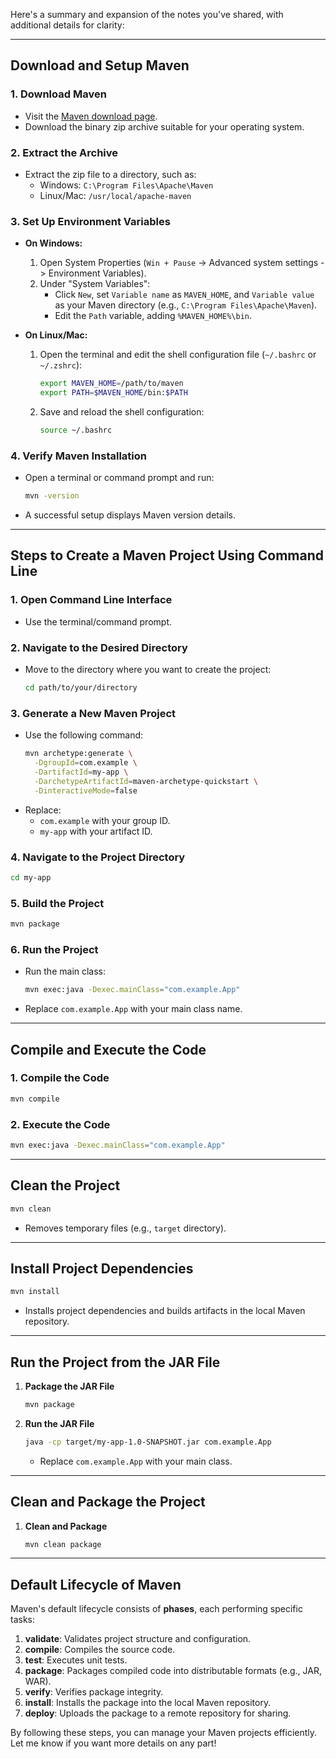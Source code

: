 Here's a summary and expansion of the notes you've shared, with additional details for clarity:

---

## **Download and Setup Maven**

### 1. **Download Maven**
   - Visit the [Maven download page](https://maven.apache.org/download.cgi).
   - Download the binary zip archive suitable for your operating system.

### 2. **Extract the Archive**
   - Extract the zip file to a directory, such as:
     - Windows: `C:\Program Files\Apache\Maven`
     - Linux/Mac: `/usr/local/apache-maven`

### 3. **Set Up Environment Variables**
   - **On Windows:**
     1. Open System Properties (`Win + Pause` -> Advanced system settings -> Environment Variables).
     2. Under "System Variables":
        - Click `New`, set `Variable name` as `MAVEN_HOME`, and `Variable value` as your Maven directory (e.g., `C:\Program Files\Apache\Maven`).
        - Edit the `Path` variable, adding `%MAVEN_HOME%\bin`.

   - **On Linux/Mac:**
     1. Open the terminal and edit the shell configuration file (`~/.bashrc` or `~/.zshrc`):
        ```bash
        export MAVEN_HOME=/path/to/maven
        export PATH=$MAVEN_HOME/bin:$PATH
        ```
     2. Save and reload the shell configuration:
        ```bash
        source ~/.bashrc
        ```

### 4. **Verify Maven Installation**
   - Open a terminal or command prompt and run:
     ```bash
     mvn -version
     ```
   - A successful setup displays Maven version details.

---

## **Steps to Create a Maven Project Using Command Line**

### 1. **Open Command Line Interface**
   - Use the terminal/command prompt.

### 2. **Navigate to the Desired Directory**
   - Move to the directory where you want to create the project:
     ```bash
     cd path/to/your/directory
     ```

### 3. **Generate a New Maven Project**
   - Use the following command:
     ```bash
     mvn archetype:generate \
       -DgroupId=com.example \
       -DartifactId=my-app \
       -DarchetypeArtifactId=maven-archetype-quickstart \
       -DinteractiveMode=false
     ```
   - Replace:
     - `com.example` with your group ID.
     - `my-app` with your artifact ID.

### 4. **Navigate to the Project Directory**
   ```bash
   cd my-app
   ```

### 5. **Build the Project**
   ```bash
   mvn package
   ```

### 6. **Run the Project**
   - Run the main class:
     ```bash
     mvn exec:java -Dexec.mainClass="com.example.App"
     ```
   - Replace `com.example.App` with your main class name.

---

## **Compile and Execute the Code**

### 1. **Compile the Code**
   ```bash
   mvn compile
   ```

### 2. **Execute the Code**
   ```bash
   mvn exec:java -Dexec.mainClass="com.example.App"
   ```

---

## **Clean the Project**
   ```bash
   mvn clean
   ```
   - Removes temporary files (e.g., `target` directory).

---

## **Install Project Dependencies**
   ```bash
   mvn install
   ```
   - Installs project dependencies and builds artifacts in the local Maven repository.

---

## **Run the Project from the JAR File**

1. **Package the JAR File**
   ```bash
   mvn package
   ```

2. **Run the JAR File**
   ```bash
   java -cp target/my-app-1.0-SNAPSHOT.jar com.example.App
   ```
   - Replace `com.example.App` with your main class.

---

## **Clean and Package the Project**

1. **Clean and Package**
   ```bash
   mvn clean package
   ```

---

## **Default Lifecycle of Maven**

Maven's default lifecycle consists of **phases**, each performing specific tasks:

1. **validate**: Validates project structure and configuration.
2. **compile**: Compiles the source code.
3. **test**: Executes unit tests.
4. **package**: Packages compiled code into distributable formats (e.g., JAR, WAR).
5. **verify**: Verifies package integrity.
6. **install**: Installs the package into the local Maven repository.
7. **deploy**: Uploads the package to a remote repository for sharing.

By following these steps, you can manage your Maven projects efficiently. Let me know if you want more details on any part!